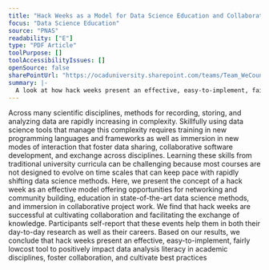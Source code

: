 ```yaml
---
title: "Hack Weeks as a Model for Data Science Education and Collaboration"
focus: "Data Science Education"
source: "PNAS"
readability: ["E"]
type: "PDF Article"
toolPurpose: []
toolAccessibilityIssues: []
openSource: false
sharePointUrl: "https://ocaduniversity.sharepoint.com/teams/Team_WeCount/Shared%20Documents/Resources%20and%20Tools/Literature%20(curated)/Hack%20weeks%20as%20a%20model%20for%20data%20science%20educaiton%20and%20collaboration.pdf"
summary: |-
  A look at how hack weeks present an effective, easy-to-implement, fairly low-cost tool that can positively impact data analysis literacy in academic disciplines, foster collaboration, and cultivate best practices.
---
```

Across many scientific disciplines, methods for recording, storing, and analyzing data are rapidly increasing in complexity. Skillfully using data science tools that manage this complexity requires training in new programming languages and frameworks as well as immersion in new modes of interaction that foster data sharing, collaborative software development, and exchange across disciplines. Learning these skills from traditional university curricula can be challenging because most courses are not designed to evolve on time scales that can keep pace with rapidly shifting data science methods. Here, we present the concept of a hack week as an effective model offering opportunities for networking and community building, education in state-of-the-art data science methods, and immersion in collaborative project work. We find that hack weeks are successful at cultivating collaboration and facilitating the exchange of knowledge. Participants self-report that these events help them in both their day-to-day research as well as their careers. Based on our results, we conclude that hack weeks present an effective, easy-to-implement, fairly lowcost tool to positively impact data analysis literacy in academic disciplines, foster collaboration, and cultivate best practices
